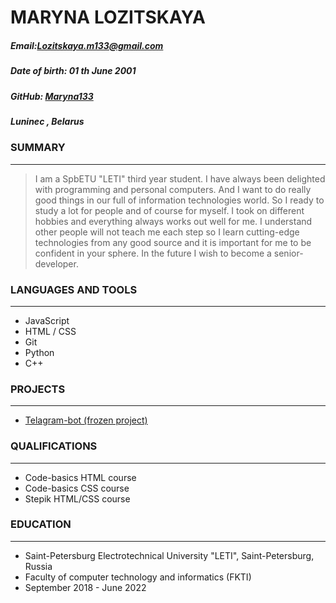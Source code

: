 # MARYNA LOZITSKAYA
##### Email:Lozitskaya.m133@gmail.com

##### Date of birth: 01 th June 2001

##### GitHub: [Maryna133](https://github.com/Maryna133)

##### Luninec , Belarus

### SUMMARY

---

> I am a SpbETU "LETI" third year student. I have always been delighted with programming and personal computers. And I want to do really good things in our full of information technologies world. So I ready to study a lot for people and of course for myself. I took on different hobbies and everything always works out well for me. I understand other people will not teach me each step so I learn cutting-edge technologies from any good source and it is important for me to be confident in your sphere. In the future I wish to become a senior-developer.

### LANGUAGES AND TOOLS

---

- JavaScript
- HTML / CSS
- Git
- Python 
- C++


### PROJECTS

---
- [Telagram-bot (frozen project)](https://gitlab.com/jstup/chat-bot-news/-/tree/telegram-bot)

### QUALIFICATIONS

---

- Code-basics HTML course
- Code-basics CSS course
- Stepik HTML/CSS course

### EDUCATION

---

- Saint-Petersburg Electrotechnical University "LETI", Saint-Petersburg, Russia
- Faculty of computer technology and informatics (FKTI)
- September 2018 - June 2022

